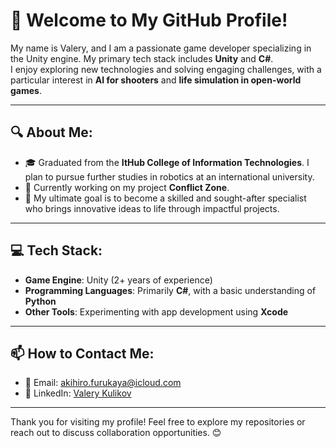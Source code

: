 # 👋 Welcome to My GitHub Profile!

My name is Valery, and I am a passionate game developer specializing in the Unity engine. My primary tech stack includes **Unity** and **C#**.  
I enjoy exploring new technologies and solving engaging challenges, with a particular interest in **AI for shooters** and **life simulation in open-world games**.

---

## 🔍 About Me:
- 🎓 Graduated from the **ItHub College of Information Technologies**. I plan to pursue further studies in robotics at an international university.  
- 🚀 Currently working on my project **Conflict Zone**.  
- 🎯 My ultimate goal is to become a skilled and sought-after specialist who brings innovative ideas to life through impactful projects.

---

## 💻 Tech Stack:
- **Game Engine**: Unity (2+ years of experience)  
- **Programming Languages**: Primarily **C#**, with a basic understanding of **Python**  
- **Other Tools**: Experimenting with app development using **Xcode**

---

## 📫 How to Contact Me:
- 📧 Email: [akihiro.furukaya@icloud.com](mailto:akihiro.furukaya@icloud.com)  
- 💼 LinkedIn: [Valery Kulikov](www.linkedin.com/in/akihirof)  

---

Thank you for visiting my profile! Feel free to explore my repositories or reach out to discuss collaboration opportunities. 😊

